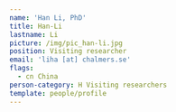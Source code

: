 ```yaml
---
name: 'Han Li, PhD'
title: Han-Li
lastname: Li
picture: /img/pic_han-li.jpg
position: Visiting researcher
email: 'liha [at] chalmers.se'
flags:
  - cn China
person-category: H Visiting researchers
template: people/profile
---
```


